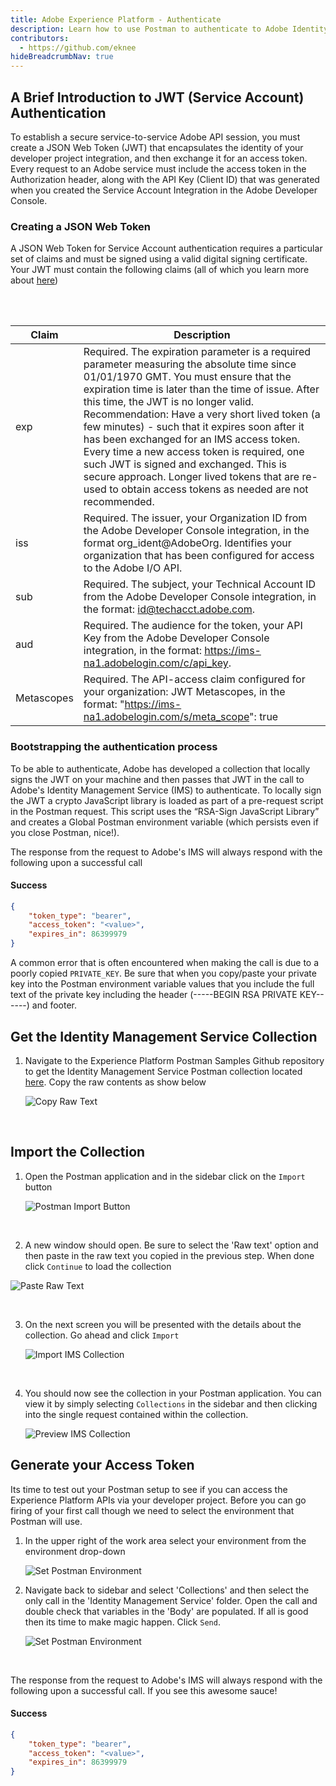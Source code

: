 ```yaml
---
title: Adobe Experience Platform - Authenticate
description: Learn how to use Postman to authenticate to Adobe Identity Management Service
contributors: 
  - https://github.com/eknee
hideBreadcrumbNav: true
---
```


## A Brief Introduction to JWT (Service Account) Authentication

To establish a secure service-to-service Adobe API session, you must create a JSON Web Token (JWT) that encapsulates the identity of your developer project integration, and then exchange it for an access token. Every request to an Adobe service must include the access token in the Authorization header, along with the API Key (Client ID) that was generated when you created the Service Account Integration in the Adobe Developer Console.

### Creating a JSON Web Token

A JSON Web Token for Service Account authentication requires a particular set of claims and must be signed using a valid digital signing certificate. Your JWT must contain the following claims (all of which you learn more about [here](https://developer.adobe.com/developer-console/docs/guides/authentication/JWT/))

<br/>
<br/>

| Claim | Description |
|---|---|
| exp | Required. The expiration parameter is a required parameter measuring the absolute time since 01/01/1970 GMT. You must ensure that the expiration time is later than the time of issue. After this time, the JWT is no longer valid. Recommendation: Have a very short lived token (a few minutes) - such that it expires soon after it has been exchanged for an IMS access token. Every time a new access token is required, one such JWT is signed and exchanged. This is secure approach. Longer lived tokens that are re-used to obtain access tokens as needed are not recommended. |
| iss | Required. The issuer, your Organization ID from the Adobe Developer Console integration, in the format org_ident@AdobeOrg. Identifies your organization that has been configured for access to the Adobe I/O API. |
| sub | Required. The subject, your Technical Account ID from the Adobe Developer Console integration, in the format: id@techacct.adobe.com. |
| aud | Required. The audience for the token, your API Key from the Adobe Developer Console integration, in the format: https://ims-na1.adobelogin.com/c/api_key. |
| Metascopes | Required. The API-access claim configured for your organization: JWT Metascopes, in the format: "https://ims-na1.adobelogin.com/s/meta_scope": true |

### Bootstrapping the authentication process

To be able to authenticate, Adobe has developed a collection that locally signs the JWT on your machine and then passes that JWT in the call to Adobe's Identity Management Service (IMS) to authenticate. To locally sign the JWT a crypto JavaScript library is loaded as part of a pre-request script in the Postman request. This script uses the “RSA-Sign JavaScript Library” and creates a Global Postman environment variable (which persists even if you close Postman, nice!).

The response from the request to Adobe's IMS will always respond with the following upon a successful call

#### Success

```json
{
    "token_type": "bearer",
    "access_token": "<value>",
    "expires_in": 86399979
}
```

<InlineAlert variant="help" slots="text" />

A common error that is often encountered when making the call is due to a poorly copied `PRIVATE_KEY`. Be sure that when you copy/paste your private key into the Postman environment variable values that you include the full text of the private key including the header (-----BEGIN RSA PRIVATE KEY------) and footer.

## Get the Identity Management Service Collection

1. Navigate to the Experience Platform Postman Samples Github repository to get the Identity Management Service Postman collection located [here](https://github.com/adobe/experience-platform-postman-samples/blob/master/apis/ims/Identity%20Management%20Service.postman_collection.json). Copy the raw contents as show below

    ![Copy Raw Text](../images/ims-copy-raw.png)

<br/>

## Import the Collection

1. Open the Postman application and in the sidebar click on the `Import` button

    ![Postman Import Button](../images/import-btn-env.png)

<br/>

2. A new window should open. Be sure to select the 'Raw text' option and then paste in the raw text you copied in the previous step. When done click `Continue` to load the collection

  ![Paste Raw Text](../images/import-copy-ims.png)

<br/>

3. On the next screen you will be presented with the details about the collection. Go ahead and click `Import`

    ![Import IMS Collection](../images/import-create-ims.png)

<br/>

4. You should now see the collection in your Postman application. You can view it by simply selecting `Collections` in the sidebar and then clicking into the single request contained within the collection.

    ![Preview IMS Collection](../images/postman-ims-preview.png)

## Generate your Access Token

Its time to test out your Postman setup to see if you can access the Experience Platform APIs via your developer project. Before you can go firing of your first call though we need to select the environment that Postman will use.

1. In the upper right of the work area select your environment from the environment drop-down

    ![Set Postman Environment](../images/postman-set-ims-env.gif)

2. Navigate back to sidebar and select 'Collections' and then select the only call in the 'Identity Management Service' folder. Open the call and double check that variables in the 'Body' are populated.  If all is good then its time to make magic happen. Click `Send`.

    ![Set Postman Environment](../images/postman-ims-auth-censored.png)

<br/>

The response from the request to Adobe's IMS will always respond with the following upon a successful call. If you see this awesome sauce!

#### Success

```json
{
    "token_type": "bearer",
    "access_token": "<value>",
    "expires_in": 86399979
}
```
